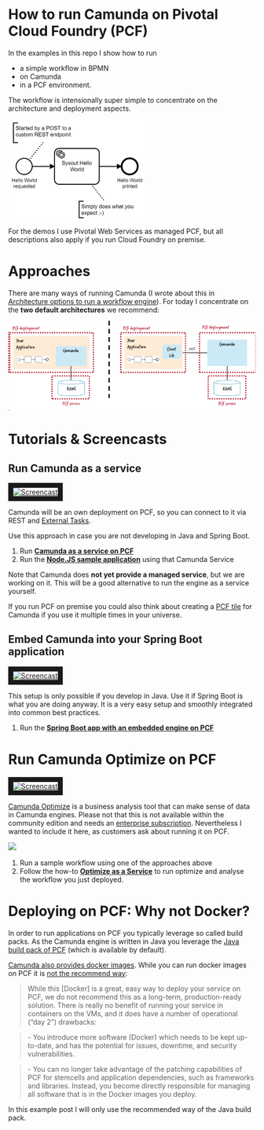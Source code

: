 # How to run Camunda on Pivotal Cloud Foundry (PCF)

In the examples in this repo I show how to run 

* a simple workflow in BPMN
* on Camunda 
* in a PCF environment. 

The workflow is intensionally super simple to concentrate on the architecture and deployment aspects.

![](docs/hello-world.png)

For the demos I use Pivotal Web Services as managed PCF, but all descriptions also apply if you run Cloud Foundry on premise. 



# Approaches

There are many ways of running Camunda (I wrote about this in [Architecture options to run a workflow engine](https://blog.bernd-ruecker.com/architecture-options-to-run-a-workflow-engine-6c2419902d91)). For today I concentrate on the **two default architectures** we recommend:

![](docs/approaches.png)

# Tutorials & Screencasts

## Run Camunda as a service


<a href="http://www.youtube.com/watch?feature=player_embedded&v=e0rdC8ElxLk" target="_blank"><img src="http://img.youtube.com/vi/e0rdC8ElxLk/0.jpg" alt="Screencast" width="240" border="10" /></a>

Camunda will be an own deployment on PCF, so you can connect to it via REST and [External Tasks](https://docs.camunda.org/manual/latest/user-guide/process-engine/external-tasks/). 

Use this approach in case you are not developing in Java and Spring Boot. 

1. Run **[Camunda as a service on PCF](engine-as-a-service/)**
2. Run the **[Node.JS sample application](nodejs-sample/)** using that Camunda Service

Note that Camunda does **not yet provide a managed service**, but we are working on it. This will be a good alternative to run the engine as a service yourself. 

If you run PCF on premise you could also think about creating a [PCF tile](https://docs.pivotal.io/tiledev/1-12/tile-structure.html) for Camunda if you use it multiple times in your universe.


## Embed Camunda into your Spring Boot application

<a href="http://www.youtube.com/watch?feature=player_embedded&v=va2uf-RRhPs" target="_blank"><img src="http://img.youtube.com/vi/va2uf-RRhPs/0.jpg" alt="Screencast" width="240" border="10" /></a>

This setup is only possible if you develop in Java. Use it if Spring Boot is what you are doing anyway. It is a very easy setup and smoothly integrated into common best practices.

1. Run the **[Spring Boot app with an embedded engine on PCF](spring-boot-embedded-engine-sample/)**



# Run Camunda Optimize on PCF

<a href="http://www.youtube.com/watch?feature=player_embedded&v=w_EOtS9-pWU" target="_blank"><img src="http://img.youtube.com/vi/w_EOtS9-pWU/0.jpg" alt="Screencast" width="240" border="10" /></a>

[Camunda Optimize](https://camunda.com/products/optimize/) is a business analysis tool that can make sense of data in Camunda engines. Please not that this is not available within the community edition and needs an [enterprise subscription](https://camunda.com/enterprise/). Nevertheless I wanted to include it here, as customers ask about running it on PCF.

![](../docs/optimize.png)

1. Run a sample workflow using one of the approaches above
2. Follow the how-to **[Optimize as a Service](optimize-as-a-service/)** to run optimize and analyse the workflow you just deployed.


# Deploying on PCF: Why not Docker? 

In order to run applications on PCF you typically leverage so called build packs. As the Camunda engine is written in Java you leverage the [Java build pack of PCF](https://github.com/cloudfoundry/java-buildpack) (which is available by default).

[Camunda also provides docker images](https://github.com/camunda/docker-camunda-bpm-platform). While you can run docker images on PCF it is [not the recommend way](https://docs.pivotal.io/tiledev/2-2/bosh-release.html):

> While this \[Docker\] is a great, easy way to deploy your service on PCF, we do not recommend this as a long-term, production-ready solution. There is really no benefit of running your service in containers on the VMs, and it does have a number of operational (“day 2”) drawbacks:

> \- You introduce more software (Docker) which needs to be kept up-to-date, and has the potential for issues, downtime, and security vulnerabilities.

> \- You can no longer take advantage of the patching capabilities of PCF for stemcells and application dependencies, such as frameworks and libraries. Instead, you become directly responsible for managing all software that is in the Docker images you deploy.

In this example post I will only use the recommended way of the Java build pack.

